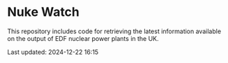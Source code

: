 # Nuke Watch

This repository includes code for retrieving the latest information available on the output of EDF nuclear power plants in the UK.

Last updated: 2024-12-22 16:15
